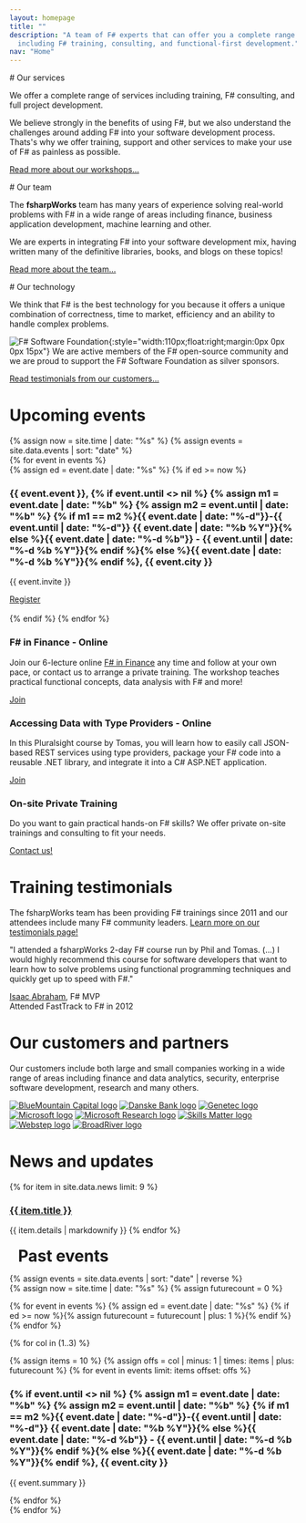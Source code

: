 ```yaml
---
layout: homepage
title: ""
description: "A team of F# experts that can offer you a complete range of services 
  including F# training, consulting, and functional-first development."
nav: "Home"
---
```


<div class="row" markdown="1">
<div class="col-md-4" markdown="1">
# Our services

We offer a complete range of services including training, F# consulting, and full project development.

We believe strongly in the benefits of using F#, but we also understand the challenges
around adding F# into your software development process.  Thats's why we offer training, support and other
services to make your use of F# as painless as possible.

[Read more about our workshops...](workshops.html)

</div>
<div class="col-md-4"  markdown="1">
# Our team

The **fsharpWorks** team has many years of experience solving real-world problems with F# in a wide range of areas
including finance, business application development, machine learning and other.

We are experts in integrating F#
into your software development mix, having written many of the definitive libraries, books, and blogs on these topics!

[Read more about the team...](team.html)

</div>
<div class="col-md-4"  markdown="1">
# Our technology

We think that F# is the best technology for you because it offers a unique combination of
correctness, time to market, efficiency and an ability to handle complex problems.

![F# Software Foundation](https://fsharpworks.com/images/fsharp_logo.png){:style="width:110px;float:right;margin:0px 0px 0px 15px"}
We are active members of the F# open-source community and we
are proud to support the F# Software Foundation as silver sponsors.

[Read testimonials from our customers...](testimonials.html)

</div>
</div>


<div class="row fw-events">
<div class="col-sm-7 fw-future">

  <h1 id="events">Upcoming events</h1>

  {% assign now = site.time | date: "%s" %}
  {% assign events = site.data.events | sort: "date" %}  
  {% for event in events %}  
    {% assign ed = event.date | date: "%s" %}
    {% if ed >= now %}
      <h3>{{ event.event }},
      {% if event.until <> nil %}
        {% assign m1 = event.date | date: "%b" %}
        {% assign m2 = event.until | date: "%b" %}
        {% if m1 == m2 %}{{ event.date | date: "%-d"}}-{{ event.until | date: "%-d"}} {{ event.date | date: "%b %Y"}}{% 
           else %}{{ event.date | date: "%-d %b"}} - {{ event.until | date: "%-d %b %Y"}}{% endif %}{% 
        else 
      %}{{ event.date | date: "%-d %b %Y"}}{% endif %}, {{ event.city }}</h3>
      <div class="row">
      <div class="col-sm-10">
        <p>{{ event.invite }}</p>
      </div>
      <div class="col-sm-2">
        <a href="{{ event.url }}" class="btn btn-primary" role="button">Register</a>
      </div>
      </div>
      <script type="application/ld+json">
      { 
        "@context": "http://schema.org",
        "@type": "EducationEvent",
        "location": { "@type": "Place", "name": "{{ event.city }}, {{ event.country }}", "address": "{{ event.city }}, {{ event.country }}" },
        "description": "{{ event.invite }}",
        "name": "{{ event.event }}",
        "startDate": "{{ event.date | date: "%F" }}",
        "endDate": "{% if event.until <> nil %}{{ event.until | date: "%F" }}{% else %}{{ event.date | date: "%F" }}{% endif %}",
        "url": "{{ event.url }}",
        "image": "https://fsharpworks.com/images/hp/1.jpg",
        "eventStatus": "http://schema.org/EventScheduled"
      }
      </script>      
    {% endif %}
  {% endfor %}

  <h3>F# in Finance - Online</h3>
  <div class="row">
  <div class="col-sm-10">
    <p>Join our 6-lecture online <a href="/workshops/finance.html">F# in Finance</a>
    any time and follow at your own pace, or contact us to arrange a private training.
    The workshop teaches practical functional concepts, data analysis with F# and more!</p>
  </div>
  <div class="col-sm-2">
    <a href="http://quantshub.com/content/self-paced-f-and-functional-programming-finance-tomas-petricek" class="btn btn-success" role="button">Join</a>
  </div>
  </div>

  <h3>Accessing Data with Type Providers - Online</h3>
  <div class="row">
  <div class="col-sm-10">
    <p>In this Pluralsight course by Tomas, you will learn how to easily
    call JSON-based REST services using type providers, package your F# code into a
    reusable .NET library, and integrate it into a C# ASP.NET application.</p>
  </div>
  <div class="col-sm-2">
    <a href="https://www.pluralsight.com/courses/accessing-data-fsharp-type-providers" class="btn btn-success" role="button">Join</a>
  </div>
  </div>

  <h3>On-site Private Training</h3>
  <div class="row">
  <div class="col-sm-10">
    <p>Do you want to gain practical hands-on F# skills? We offer private on-site trainings
    and consulting to fit your needs.</p>
  </div>
  <div class="col-sm-2">
    <a href="mailto:info@fsharpworks.com" class="btn btn-success" role="button">Contact us!</a>
  </div>
  </div>

<div class="fw-testimonials">
  <h1>Training testimonials</h1>
  <p>The fsharpWorks team has been providing F# trainings since 2011 and our attendees
  include many F# community leaders. <a href="testimonials.html">Learn more on our testimonials page!</a></p>

  <p class="fw-quote">
    "I attended a fsharpWorks 2-day F# course run by Phil and Tomas. (...) I would highly
    recommend this course for software developers that want to learn how to solve problems
    using functional programming techniques and quickly get up to speed with F#."
  </p>

  <p class="fw-quote-author">
    <a href="https://twitter.com/isaac_abraham/">Isaac Abraham</a>, F# MVP<br />
    Attended FastTrack to F# in 2012
  </p>
</div>

<h1>Our customers and partners</h1>

<p>Our customers include both large and small companies working in a wide range of areas
including finance and data analytics, security, enterprise software development,
research and many others.</p>

<div class="fw-logos fw-logos-hp">
  <a href="https://www.bluemountaincapital.com/"><img src="https://fsharpworks.com/images/partners/bmc.png" alt="BlueMountain Capital logo" /></a>
  <a href="http://www.danskebank.dk/"><img src="https://fsharpworks.com/images/partners/db.png" alt="Danske Bank logo" /></a>
  <a href="http://www.genetec.com/"><img src="https://fsharpworks.com/images/partners/genetec.png" alt="Genetec logo" /></a>
  <a href="http://www.microsoft.com/"><img src="https://fsharpworks.com/images/partners/msft.png" alt="Microsoft logo" /></a>
  <a href="http://research.microsoft.com/"><img src="https://fsharpworks.com/images/partners/msr.png" alt="Microsoft Research logo" /></a>
  <a href="http://www.skillsmatter.com/"><img src="https://fsharpworks.com/images/partners/skillsmatter.png" alt="Skills Matter logo" /></a>
  <a href="http://www.webstep.no/"><img src="https://fsharpworks.com/images/partners/webstep.png" alt="Webstep logo"/></a>
  <a href="http://broadrivercap.com/"><img src="https://fsharpworks.com/images/partners/broadriver.png" alt="BroadRiver logo"/></a>
</div>

</div> <!-- END # Col -->
<div class="col-sm-1"></div>
<div class="col-sm-4 fw-past">

<h1>News and updates</h1>
{% for item in site.data.news limit: 9 %}  
  <h3><a href="{{ item.url }}">{{ item.title }}</a></h3>
  {{ item.details | markdownify }}
{% endfor %}


</div> <!-- END # Col -->
</div> <!-- END # Row -->

<div class="row fw-events">
  <h1 style="margin:20px 0px 0px 15px">Past events</h1>  
  
  {% assign events = site.data.events | sort: "date" | reverse %}  
  {% assign now = site.time | date: "%s" %}
  {% assign futurecount = 0 %}
  
  {% for event in events %}
    {% assign ed = event.date | date: "%s" %}
    {% if ed >= now %}{% assign futurecount = futurecount | plus: 1 %}{% endif %}
  {% endfor %}
  
  {% for col in (1..3) %}
    <div class="col-sm-4">
    {% assign items = 10 %}
    {% assign offs = col | minus: 1 | times: items | plus: futurecount %}
    {% for event in events limit: items offset: offs %}  
      <h3>
      {% if event.until <> nil %}
        {% assign m1 = event.date | date: "%b" %}
        {% assign m2 = event.until | date: "%b" %}
        {% if m1 == m2 %}{{ event.date | date: "%-d"}}-{{ event.until | date: "%-d"}} {{ event.date | date: "%b %Y"}}{% 
           else %}{{ event.date | date: "%-d %b"}} - {{ event.until | date: "%-d %b %Y"}}{% endif %}{% 
        else 
      %}{{ event.date | date: "%-d %b %Y"}}{% endif %}, {{ event.city }}
      </h3>
      <p>
        {{ event.summary }}
      </p>
    {% endfor %}
    </div>
  {% endfor %}
</div>
